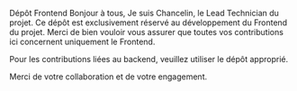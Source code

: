 Dépôt Frontend
Bonjour à tous, Je suis Chancelin, le Lead Technician du projet. Ce dépôt est exclusivement réservé au développement du Frontend du projet. Merci de bien vouloir vous assurer que toutes vos contributions ici concernent uniquement le Frontend.

Pour les contributions liées au backend, veuillez utiliser le dépôt approprié.

Merci de votre collaboration et de votre engagement.